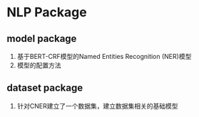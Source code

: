 # NLP Package

## model package

1. 基于BERT-CRF模型的Named Entities Recognition (NER)模型
2. 模型的配置方法

## dataset package

1. 针对CNER建立了一个数据集，建立数据集相关的基础模型
